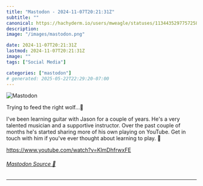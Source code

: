 ```yaml
---
title: "Mastodon - 2024-11-07T20:21:31Z"
subtitle: ""
canonical: https://hachyderm.io/users/mweagle/statuses/113443529775725810
description:
image: "/images/mastodon.png"

date: 2024-11-07T20:21:31Z
lastmod: 2024-11-07T20:21:31Z
image: ""
tags: ["Social Media"]

categories: ["mastodon"]
# generated: 2025-05-22T22:29:20-07:00
---
```

![Mastodon](/images/mastodon.png)

<p>Trying to feed the right wolf…🐺</p><p>I&#39;ve been learning guitar with Jason for a couple of years. He&#39;s a very talented musician and a supportive instructor. Over the past couple of months he&#39;s started sharing more of his own playing on YouTube. Get in touch with him if you&#39;ve ever thought about learning to play. 🤘</p><p><a href="https://www.youtube.com/watch?v=KlmDhfrwxFE" target="_blank" rel="nofollow noopener noreferrer" translate="no"><span class="invisible">https://www.</span><span class="ellipsis">youtube.com/watch?v=KlmDhfrwxF</span><span class="invisible">E</span></a></p>


###### [Mastodon Source 🐘](https://hachyderm.io/@mweagle/113443529775725810)

___

